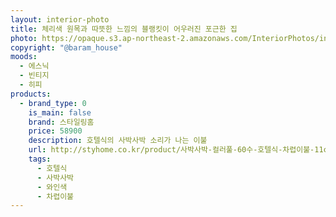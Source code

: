 ```yaml
---
layout: interior-photo
title: 체리색 원목과 따뜻한 느낌의 블랭킷이 어우러진 포근한 집
photo: https://opaque.s3.ap-northeast-2.amazonaws.com/InteriorPhotos/instagram-baram_house/1.png
copyright: "@baram_house"
moods:
  - 에스닉
  - 빈티지
  - 히피
products:
  - brand_type: 0
    is_main: false
    brand: 스타일링홈
    price: 58900
    description: 호텔식의 사박사박 소리가 나는 이불
    url: http://styhome.co.kr/product/사박사박-컬러풀-60수-호텔식-차렵이불-11colors/19752/category/44/display/1/
    tags:
      - 호텔식
      - 사박사박
      - 와인색
      - 차렵이불
---
```

